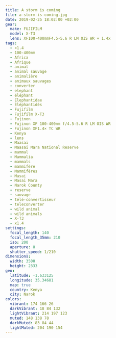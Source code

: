 ```yaml
---
title: A storm is coming
file: a-storm-is-coming.jpg
date: 2019-02-25 18:02:00 +02:00
gear:
  make: FUJIFILM
  model: X-T3
  lens: XF100-400mmF4.5-5.6 R LM OIS WR + 1.4x
tags:
  - ×1.4
  - 100-400mm
  - Africa
  - Afrique
  - animal
  - animal sauvage
  - animalière
  - animaux sauvages
  - converter
  - elephant
  - éléphant
  - Elephantidae
  - Éléphantidés
  - Fujifilm
  - Fujifilm X-T3
  - Fujinon
  - Fujinon XF 100-400mm f/4.5-5.6 R LM OIS WR
  - Fujinon XF1.4× TC WR
  - Kenya
  - lens
  - Maasai
  - Maasai Mara National Reserve
  - mammal
  - Mammalia
  - mammals
  - mammifère
  - Mammifères
  - Masai
  - Masai Mara
  - Narok County
  - reserve
  - sauvage
  - télé-convertisseur
  - teleconverter
  - wild animal
  - wild animals
  - X-T3
  - x1.4
settings:
  focal_length: 140
  focal_length_35mm: 210
  iso: 200
  aperture: 8
  shutter_speed: 1/210
dimensions:
  width: 3500
  height: 2333
geo:
  latitude: -1.633125
  longitude: 35.34681
  map: true
  country: Kenya
  city: Narok
colors:
  vibrant: 174 166 26
  darkVibrant: 18 84 132
  lightVibrant: 214 197 123
  muted: 148 138 78
  darkMuted: 83 84 44
  lightMuted: 204 190 154
---
```



